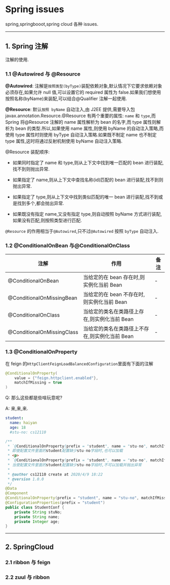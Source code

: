 # Spring issues

spring,springbooot,spring cloud 各种 issues.

---

## 1. Spring 注解

注解的使用.

### 1.1 @Autowired 与 @Resource

**@Autowired**: 注解是`按照类型(byType)`装配依赖对象,默认情况下它要求依赖对象必须存在,如果允许 null 值,可以设置它的 required 属性为 false.如果我们想使用按照名称(byName)来装配,可以结合@Qualifier 注解一起使用.

**@Resource**: 默认`按照 byName` 自动注入,由 J2EE 提供,需要导入包 javax.annotation.Resource.@Resource 有两个重要的属性: `name` 和 `type`,而 Spring 将@Resource 注解的 name 属性解析为 bean 的名字,而 type 属性则解析为 bean 的类型.所以,如果使用 name 属性,则使用 byName 的自动注入策略,而使用 type 属性时则使用 byType 自动注入策略.如果既不制定 name 也不制定 type 属性,这时将通过反射机制使用 byName 自动注入策略.

@Resource 装配顺序:

- 如果同时指定了 name 和 type,则从上下文中找到唯一匹配的 bean 进行装配,找不到则抛出异常.

- 如果指定了 name,则从上下文中查找名称(id)匹配的 bean 进行装配,找不到则抛出异常.

- 如果指定了 type,则从上下文中找到类似匹配的唯一 bean 进行装配,找不到或是找到多个,都会抛出异常.

- 如果既没有指定 name,又没有指定 type,则自动按照 byName 方式进行装配,如果没有匹配,则按照类型进行匹配.

`@Resource` 的作用相当于`@Autowired`,只不过`@Autowired` 按照 `byType` 自动注入.

### 1.2 @ConditionalOnBean 与@ConditionalOnClass

| 注解                       | 作用                                           | 备注 |
| -------------------------- | ---------------------------------------------- | ---- |
| @ConditionalOnBean         | 当给定的在 bean 存在时,则实例化当前 Bean       | -    |
| @ConditionalOnMissingBean  | 当给定的在 bean 不存在时,则实例化当前 Bean     | -    |
| @ConditionalOnClass        | 当给定的类名在类路径上存在,则实例化当前 Bean   | -    |
| @ConditionalOnMissingClass | 当给定的类名在类路径上不存在,则实例化当前 Bean | -    |



### 1.3 @ConditionalOnProperty

在 feign 的`HttpClientFeignLoadBalancedConfiguration`里面有下面的注解

```java
@ConditionalOnProperty(
    value = {"feign.httpclient.enabled"},
    matchIfMissing = true
)
```

Q: 那么这些都是些啥玩意呢?

A: 来,来,来.

```yml
student:
  name: haiyan
  age: 18
  #stu-no: cs12110
```

```java
/**
 * `@ConditionalOnProperty(prefix = "student", name = "stu-no", matchIfMissing = true)`
 * 即使配置文件里面的student配置缺少stu-no字段时,也可以加载
 * <p>
 * `@ConditionalOnProperty(prefix = "student", name = "stu-no", matchIfMissing = false)`
 * 当使配置文件里面的student配置缺少stu-no字段时,不可以加载并抛出异常
 *
 * @author cs12110 create at 2020/4/9 18:22
 * @version 1.0.0
 */
@Data
@Component
@ConditionalOnProperty(prefix = "student", name = "stu-no", matchIfMissing = true)
@ConfigurationProperties(prefix = "student")
public class StudentConf {
    private String stuNo;
    private String name;
    private Integer age;
}
```

---

## 2. SpringCloud

### 2.1 ribbon 与 feign

### 2.2 zuul 与 ribbon
